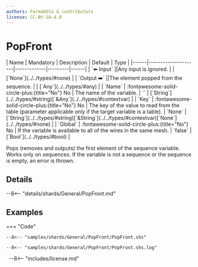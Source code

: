```yaml
---
authors: Formabble & contributors
license: CC-BY-SA-4.0
---
```



# PopFront

<div class="sh-parameters" markdown="1">
| Name | Mandatory | Description | Default | Type |
|------|---------------------|-------------|---------|------|
| `⬅️ Input` ||Any input is ignored. | | [`None`](../../types/#none) |
| `Output ➡️` ||The element popped from the sequence. | | [`Any`](../../types/#any) |
| `Name` | :fontawesome-solid-circle-plus:{title="No"} No  | The name of the variable. | `` | [`String`](../../types/#string)[`&Any`](../../types/#contextvar) |
| `Key` | :fontawesome-solid-circle-plus:{title="No"} No  | The key of the value to read from the table (parameter applicable only if the target variable is a table). | `None` | [`String`](../../types/#string)[`&String`](../../types/#contextvar)[`None`](../../types/#none) |
| `Global` | :fontawesome-solid-circle-plus:{title="No"} No  | If the variable is available to all of the wires in the same mesh. | `false` | [`Bool`](../../types/#bool) |

</div>

Pops (removes and outputs) the first element of the sequence variable. Works only on sequences. If the variable is not a sequence or the sequence is empty, an error is thrown.

## Details

--8<-- "details/shards/General/PopFront.md"


## Examples

=== "Code"

  ```x86asm linenums="1"
  --8<-- "samples/shards/General/PopFront/PopFront.shs"
  ```

  ```
  --8<-- "samples/shards/General/PopFront/PopFront.shs.log"
  ```
&nbsp;
--8<-- "includes/license.md"

